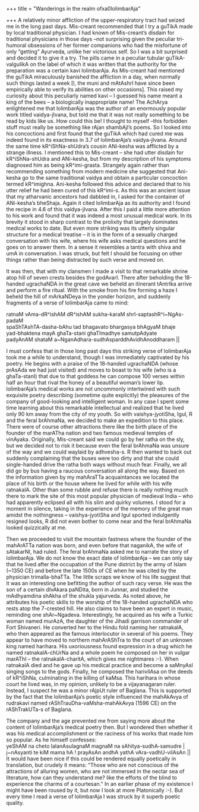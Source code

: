 +++
title = "Wanderings in the realm ofxa0lolimbarAja"

+++
A relatively minor affliction of the upper-respiratory tract had seized
me in the long past days. Mis-creant recommended that I try a guTikA
made by local traditional physician. I had known of Mis-creant’s disdain
for traditional physicians in those days –not surprising given the
peculiar tri-humoral obsessions of her former companions who had the
misfortune of only “getting” Ayurveda, unlike her victorious self. So I
was a bit surprised and decided it to give it a try. The pills came in a
peculiar tubular guTikA-valgulikA on the label of which it was written
that the authority for the preparation was a certain kavi lolimbarAja.
As Mis-creant had mentioned the guTikA miraculously banished the
affliction in a day, when normally such things lasted a week \[I, the
muni and mAtAshrI have since been empirically able to verify its
abilities on other occasions\]. This raised my curiosity about this
peculiarly named kavi – I guessed his name meant a king of the bees – a
biologically inappropriate name\! The AchArya enlightened me that
lolimbarAja was the author of an enormously popular work titled
vaidya-jIvana, but told me that it was not really something to be read
by kids like us. How could this be\! I thought to myself –this forbidden
stuff must really be something like rAjan shambAjI’s poems. So I looked
into his concoctions and first found that the guTikA which had cured me
was indeed found in its exactness in 3.7 of lolimbarAja’s vaidya-jIvana.
Around the same time kR^iShNa-shUdra’s cousin ANi-kesha was afflicted by
a strange illness. I mentioned this to Mis-creant – she had utter
disdain for kR^iShNa-shUdra and ANi-kesha, but from my description of
his symptoms diagnosed him as being kR^imi-grasta. Strangely again
rather than recommending something from modern medicine she suggested
that Ani-kesha go to the same traditional vaidya and obtain a particular
concoction termed kR^imighna. Ani-kesha followed this advice and
declared that to his utter relief he had been cured of this kR^imi-s. As
this was an ancient issue that my atharvanic ancestors had dabbled in, I
asked for the container of ANi-kesha’s bheShaja. Again it cited
lolimbarAja as its authority and I found the recipe in 4.6 of this
vaidya-jIvana. After this I paid a little more attention to his work and
found that it was indeed a most unusual medical work. In its brevity it
stood in sharp contrast to the prolixity that largely dominates medical
works to date. But even more striking was its utterly singular structure
for a medical treatise – it is in the form of a sexually charged
conversation with his wife, where his wife asks medical questions and he
goes on to answer them. In a sense it resembles a tantra with shiva and
umA in conversation. I was struck, but felt I should be focusing on
other things rather than being distracted by such verse and moved on.

It was then, that with my clansmen I made a visit to that remarkable
shrine atop hill of seven crests besides the godAvarI. There after
beholding the 18-handed ugrachaNDA in the great cave we beheld an
itinerant tAntrIka arrive and perform a fire ritual. With the smoke from
his fire forming a haze I beheld the hill of mArkaNDeya in the yonder
horizon, and suddenly fragments of a verse of lolimbarAja came to mind:

ratnaM vAma-dR^ishAM dR^ishAM sukha-karaM shrI-saptashR^i\~NgAs-padaM  
spaShTAshTA-dasha-bAhu tad bhagavato bhargasya bhAgyaM bhaje  
yad-bhaktena mayA ghaTa-stani ghaTImadhye samutpAdyate  
padyAnAM shataM a\~NganAdhara-sudhAsparddhAvidhAnoddharam ||

I must confess that in those long past days this striking verse of
lolimbarAja took me a while to understand, though I was immediately
captivated by his poetry. He begins with a praise of the 18-handed
ugrachaNDA (whose prAsAda we had just visited) and moves to boast to his
wife (who is a ghaTa-stanI) that due to that goddess he can compose 100
verses within half an hour that rival the honey of a beautiful woman’s
lower lip. lolimbarAja’s medical works are not uncommonly intertwined
with such exquisite poetry describing (sometime quite explicitly) the
pleasures of the company of good-looking and intelligent woman. In any
case I spent some time learning about this remarkable intellectual and
realized that he lived only 90 km away from the city of my youth. So
with vaishya-jyotiSha, Igul, R and the feral brAhmaNa, we decided to
make an expedition to this place. There were of course other attractions
there like the birth place of the founder of the marATha nation and two
famous medieval temples of vinAyaka. Originally, Mis-creant said we
could go by her ratha on the sly, but we decided not to risk it because
even the feral brAhmaNa was unsure of the way and we could waylaid by
adhvesha-s. R then wanted to back out suddenly complaining that the
buses were too dirty and that she could single-handed drive the ratha
both ways without much fear. Finally, we all did go by bus having a
raucous conversation all along the way. Based on the information given
by my mahAraTTa acquaintances we located the place of his birth or the
house where he lived for while with his wife ratnakalA. Other than some
rubble and refuse there is really nothing much there to mark the site of
this most popular physician of medieval India – who had apparently
eclipsed all with his slim and quirky volumes. I stood for a moment in
silence, taking in the experience of the memory of the great man amidst
the nothingness – vaishya-jyotiSha and Igul sported indulgently resigned
looks, R did not even bother to come near and the feral brAhmaNa looked
quizzically at me.

Then we proceeded to visit the mountain fastness where the founder of
the mahArATTa nation was born, and even before that naganikA, the wife
of sAtakarNI, had ruled. The feral brAhmaNa asked me to narrate the
story of lolimbarAja. We do not know the exact date of lolimbarAja – we
can only say that he lived after the occupation of the Pune district by
the army of Islam (\~1350 CE) and before the late 1500s of CE when he
was cited by the physician trimalla-bhaTTa. The little scraps we know of
his life suggest that it was an interesting one befitting the author of
such racy verse. He was the son of a certain dIvAkara paNDita, born in
Junnar, and studied the mAdhyamdina shAkha of the shukla yajurveda. As
noted above, he attributes his poetic skills to the worship of the
18-handed ugrachaNDA who rests atop the 7-crested hill. He also claims
to have been an expert in music, reminding one shAr\~Ngadeva.
Interestingly, he acquired as his wife a Turkic woman named murAzA, the
daughter of the Jihadi garrison commander of Fort Shivaneri. He
converted her to the Hindu fold naming her ratnakalA, who then appeared
as the famous interlocutor in several of his poems. They appear to have
moved to northern mahArAShTra to the court of an unknown king named
harihara. His uxoriousness found expression in a drug which he named
ratnakalA-chUrNa and a whole poem he composed on her in vulgar marAThI –
the ratnakalA-charitA, which gives me nightmares :-). When ratnakalA
died and he gave up his medical practice and become a saMnyAsI singing
songs to the gods. Finally, he composed the harivilAsa on the deeds of
kR^iShNa, culminating in the killing of kaMsa. This harihara in whose
court he lived was, in my opinion, unlikely to be a vijayanagaran ruler.
Instead, I suspect he was a minor rAjpUt ruler of Baglana. This is
supported by the fact that the lolimbarAja’s poetic style influenced the
mahAkAvya of rudrakavi named rAShTrauDha-vaMsha-mahAkAvya (1596 CE) on
the rAShTrakUTa-s of Baglana.

The company and the age prevented me from saying more about the content
of lolimbarAja’s medical poetry then. But I wondered then whether it was
his medical accomplishment or the raciness of his works that made him so
popular. As he himself confesses:  
yeShAM na cheto lalanAsulagnaM magnaM na sAhitya-sudhA-samudre |  
j\~nAsyanti te kiM mama hA \! prayAsAn andhA yathA vAra-vadhU-vilAsAn
||  
It would have been nice if this could be rendered equally poetically in
translation, but crudely it means: “Those who are not conscious of the
attractions of alluring women, who are not immersed in the nectar sea of
literature, how can they understand me? like the efforts of the blind to
experience the charms of a courtesan.” In an earlier phase of my
existence I might have been roused by it, but now I look at more
Platonically :-). But every time I read a verse of lolimbarAja I was
struck by it superb poetic quality.
